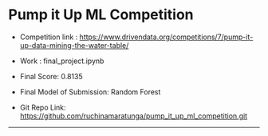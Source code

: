 # Pump it Up ML Competition

- Competition link : https://www.drivendata.org/competitions/7/pump-it-up-data-mining-the-water-table/

- Work : final_project.ipynb

- Final Score: 0.8135

- Final Model of Submission: Random Forest

- Git Repo Link: https://github.com/ruchinamaratunga/pump_it_up_ml_competition.git
---


